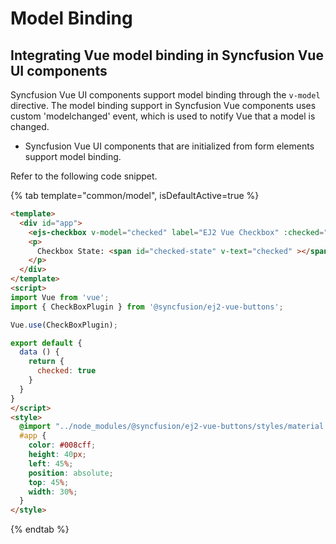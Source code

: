 # Model Binding

## Integrating Vue model binding in Syncfusion Vue UI components

Syncfusion Vue UI components support model binding through the `v-model` directive.
The model binding support in Syncfusion Vue components uses custom 'modelchanged' event, which is used to notify Vue that a model is changed.

* Syncfusion Vue UI components that are initialized from form elements support model binding.

Refer to the following code snippet.

{% tab template="common/model", isDefaultActive=true %}

```html
<template>
  <div id="app">
    <ejs-checkbox v-model="checked" label="EJ2 Vue Checkbox" :checked="checked" />
    <p>
      Checkbox State: <span id="checked-state" v-text="checked" ></span>
    </p>
  </div>
</template>
<script>
import Vue from 'vue';
import { CheckBoxPlugin } from '@syncfusion/ej2-vue-buttons';

Vue.use(CheckBoxPlugin);

export default {
  data () {
    return {
      checked: true
    }
  }
}
</script>
<style>
  @import "../node_modules/@syncfusion/ej2-vue-buttons/styles/material.css";
  #app {
    color: #008cff;
    height: 40px;
    left: 45%;
    position: absolute;
    top: 45%;
    width: 30%;
  }
</style>
```

{% endtab %}
